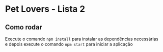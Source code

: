 # Pet Lovers - Lista 2

## Como rodar
Execute o comando `npm install` para instalar as dependências necessárias e depois execute o comando `npm start` para iniciar a aplicação
